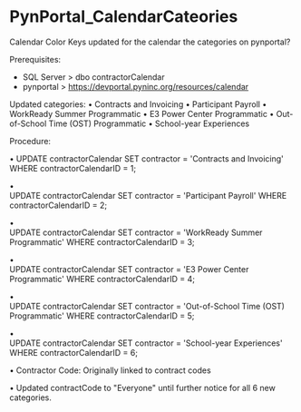# PynPortal_CalendarCateories
Calendar Color Keys updated for the calendar the categories on pynportal?

Prerequisites: 
- SQL Server > dbo contractorCalendar 
- pynportal > https://devportal.pyninc.org/resources/calendar 

 
Updated categories:
•	Contracts and Invoicing
•	Participant Payroll
•	WorkReady Summer Programmatic
•	E3 Power Center Programmatic 
•	Out-of-School Time (OST) Programmatic
•	School-year Experiences

Procedure: 

•
UPDATE contractorCalendar
SET contractor = 'Contracts and Invoicing'
WHERE contractorCalendarID = 1;

•	
UPDATE contractorCalendar
SET contractor = 'Participant Payroll'
WHERE contractorCalendarID = 2;


•	
UPDATE contractorCalendar
SET contractor = 'WorkReady Summer Programmatic'
WHERE contractorCalendarID = 3;


•	
UPDATE contractorCalendar
SET contractor = 'E3 Power Center Programmatic'
WHERE contractorCalendarID = 4;

•	
UPDATE contractorCalendar
SET contractor = 'Out-of-School Time (OST) Programmatic'
WHERE contractorCalendarID = 5;


•	
UPDATE contractorCalendar
SET contractor = 'School-year Experiences'
WHERE contractorCalendarID = 6;


•
Contractor Code: 
Originally linked to contract codes


•
Updated contractCode to "Everyone" until further notice for all 6 new categories.


